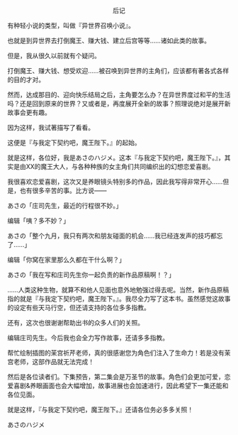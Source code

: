 <p align="center">后记</p>

有种轻小说的类型，叫做『异世界召唤小说』。

也就是到异世界去打倒魔王、赚大钱、建立后宫等等……诸如此类的故事。

但是，我从很久以前就有个疑问。

打倒魔王、赚大钱、想受欢迎……被召唤到异世界的主角们，应该都有著各式各样的目的才对。

然而，达成那目的、迎向快乐结局之后，主角要怎么办？在异世界度过和平的生活吗？还是回到原来的世界？又或者是，再度展开全新的故事？照理说绝对是展开新故事会更有趣。

因为这样，我试著描写了看看。

这便是『与我定下契约吧，魔王陛下。』的起始。

就是这样，各位好，我是あさのハジメ。这本『与我定下契约吧，魔王陛下。』，其实是由XX的魔王大人，与各种种族的女主角们共同编织出的幻想恋爱喜剧。

我很喜欢恋爱喜剧，这次又是养眼镜头特别多的作品，因此我写得非常开心……但是，也有很多辛苦的事。比方说——

あさの「庄司先生，最近的行程很不妙。」

编辑「咦？多不妙？」

あさの「整个九月，我只有两次和朋友碰面的机会……我已经连发声的技巧都忘了……」

编辑「你窝在家里那么久都在干什么啊？」

あさの「我在写和庄司先生你一起负责的新作品原稿啊！？」

……人类这种生物，就算不和他人见面也意外地勉强过得去呢。当然，新作品原稿指的就是『与我定下契约吧，魔王陛下。』。我尽全力写了这本书。虽然感觉这故事的设定有些天马行空，但还请支持的各位多多指教。

还有，这次也很谢谢帮助出书的众多人们的关照。

编辑庄司先生。今后我也会全力写作故事，还请多多指教。

帮忙绘制插图的茉宫祈芹老师，真的很感谢您为角色们注入了生命力！若是没有茉宫老师，这部作品就无法完成！

然后是各位读者们。下集预告，第二集会是万圣节的故事。角色们会更加可爱，恋爱喜剧&养眼画面也会大幅增加，故事进展也会加速进行，因此希望下一集还能和各位见面。

就是这样，『与我定下契约吧，魔王陛下。』还请各位务必多多关照！

あさのハジメ

